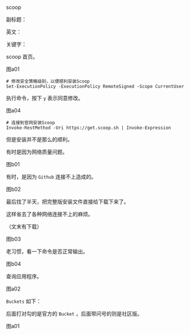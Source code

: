 scoop

副标题：

英文：

关键字：





scoop 首页。

图a01



```
# 修改安全策略级别，以便顺利安装Scoop
Set-ExecutionPolicy -ExecutionPolicy RemoteSigned -Scope CurrentUser
```

执行命令，按下 `y` 表示同意修改。

图a04



```
# 连接到官网安装Scoop
Invoke-RestMethod -Uri https://get.scoop.sh | Invoke-Expression
```



但是安装并不是那么的顺利。

有时是因为网络质量问题。

图b01



有时，是因为 `Github` 连接不上造成的。

图b02



最后找了半天，把完整版安装文件直接给下载下来了。

这样省去了各种网络连接不上的麻烦。

（文末有下载）

图b03



老习惯，看一下命令是否正常输出。

图b04





查询应用程序。

图a02



`Buckets` 如下：

后面打对勾的是官方的 `Bucket` ，后面带问号的则是社区版。

图a01



